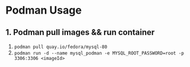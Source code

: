 # Podman Usage

## 1. Podman pull images && run container
1. `podman pull quay.io/fedora/mysql-80`
2. `podman run -d --name mysql_podman -e MYSQL_ROOT_PASSWORD=root -p 3306:3306 <imageId>`